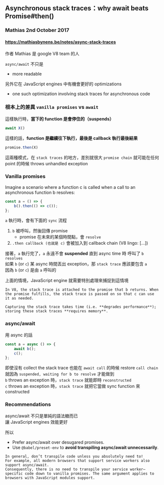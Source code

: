## Asynchronous stack traces：why await beats Promise#then()
### Mathias 2nd October 2017
#### https://mathiasbynens.be/notes/async-stack-traces

作者 Mathias 是 google V8 team 的人

`async/await` 不只是
- more readable

另外它在 JavaScript engines 中有機會更好的 optimizations
- one such optimization involving stack traces for asynchronous code

### 根本上的差異 `vanilla promises` vs `await`

這樣執行時，**當下的 function 是會停住的（suspends）**
```js
await X()
```

這樣的話，**function 是繼續往下執行，最後是 callback 執行最後結果**
```js
promise.then(X)
```

這兩種模式，在 `stack traces` 的地方，差別就很大
`promise chain` 就可能在任何 point 的時候 throws unhandled exception  

### Vanilla promises
Imagine a scenario where a function c is called when a call to an asynchronous function b resolves:

```js
const a = () => {
	b().then(() => c());
};
```
`a` 執行時，會有下面的 `sync` 流程
1. `b` 被呼叫，然後回傳 promise
    - promise 在未來的某個時間點，會 `resolve`
2. `.then callback (也就是 c)` 會被加入到 callback chain (V8 lingo: [...])  

接著，`a` 執行完了，`a` 永遠不會 **suspended** 直到 async time 時 呼叫了 `b resolves`  
如果 `b` (or `c`) 某 async 時間丟出 exception，那 `stack trace` 應該要包含 `a`  
因為 `b` (or `c`) 是由 `a` 呼叫的  

上面的情境，JavaScript engine 就需要特別處理來捕捉到這情境  

```
In V8, the stack trace is attached to the promise that b returns. When the promise fulfills, the stack trace is passed on so that c can use it as needed.

Capturing the stack trace takes time (i.e. **degrades performance**); storing these stack traces **requires memory**.
```

### async/await
用 async 的話
```js
const a = async () => {
	await b();
	c();
};
```

即使沒有 collect the stack trace 也能在 `await call` 的時候 restore `call chain`  
就因為 `suspended, waiting for b to resolve` 才能做到  
`b` throws an exception 時，`stack trace` 就能即時 `reconstructed`  
`c` throws an exception 時，`stack trace` 就把它當做 sync function 來 constructed  


### Recommendations
async/await 不只是單純的語法糖而已  
讓 JavaScript engines 效能更好  

所以
-  Prefer async/await over desugared promises.
- Use `@babel/preset-env` to **avoid transpiling async/await unnecessarily**.

```
In general, don’t transpile code unless you absolutely need to!  
For example, all modern browsers that support service workers also support async/await.  
Consequently, there is no need to transpile your service worker–specific code down to vanilla promises. The same argument applies to browsers with JavaScript modules support.
```